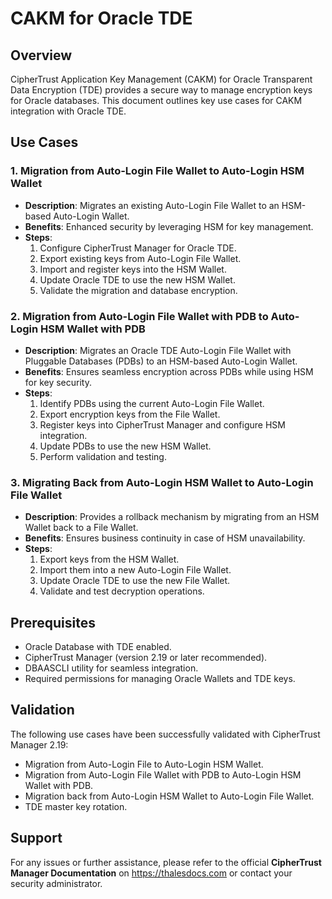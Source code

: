 # CAKM for Oracle TDE

## Overview
CipherTrust Application Key Management (CAKM) for Oracle Transparent Data Encryption (TDE) provides a secure way to manage encryption keys for Oracle databases. This document outlines key use cases for CAKM integration with Oracle TDE.

## Use Cases

### 1. Migration from Auto-Login File Wallet to Auto-Login HSM Wallet
- **Description**: Migrates an existing Auto-Login File Wallet to an HSM-based Auto-Login Wallet.
- **Benefits**: Enhanced security by leveraging HSM for key management.
- **Steps**:
  1. Configure CipherTrust Manager for Oracle TDE.
  2. Export existing keys from Auto-Login File Wallet.
  3. Import and register keys into the HSM Wallet.
  4. Update Oracle TDE to use the new HSM Wallet.
  5. Validate the migration and database encryption.

### 2. Migration from Auto-Login File Wallet with PDB to Auto-Login HSM Wallet with PDB
- **Description**: Migrates an Oracle TDE Auto-Login File Wallet with Pluggable Databases (PDBs) to an HSM-based Auto-Login Wallet.
- **Benefits**: Ensures seamless encryption across PDBs while using HSM for key security.
- **Steps**:
  1. Identify PDBs using the current Auto-Login File Wallet.
  2. Export encryption keys from the File Wallet.
  3. Register keys into CipherTrust Manager and configure HSM integration.
  4. Update PDBs to use the new HSM Wallet.
  5. Perform validation and testing.

### 3. Migrating Back from Auto-Login HSM Wallet to Auto-Login File Wallet
- **Description**: Provides a rollback mechanism by migrating from an HSM Wallet back to a File Wallet.
- **Benefits**: Ensures business continuity in case of HSM unavailability.
- **Steps**:
  1. Export keys from the HSM Wallet.
  2. Import them into a new Auto-Login File Wallet.
  3. Update Oracle TDE to use the new File Wallet.
  4. Validate and test decryption operations.

## Prerequisites
- Oracle Database with TDE enabled.
- CipherTrust Manager (version 2.19 or later recommended).
- DBAASCLI utility for seamless integration.
- Required permissions for managing Oracle Wallets and TDE keys.

## Validation
The following use cases have been successfully validated with CipherTrust Manager 2.19:
- Migration from Auto-Login File to Auto-Login HSM Wallet.
- Migration from Auto-Login File Wallet with PDB to Auto-Login HSM Wallet with PDB.
- Migration back from Auto-Login HSM Wallet to Auto-Login File Wallet.
- TDE master key rotation.

## Support
For any issues or further assistance, please refer to the official **CipherTrust Manager Documentation** on https://thalesdocs.com or contact your security administrator.

